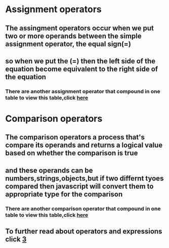 # Assignment operators

## The assingment operators occur when we put two or more operands between the simple assignment operator, the equal sign(=)

## so when we put the (=) then the left side of the equation become equivalent to the right side of the equation

### There are another assignment operator that compound in one table to view this table,click [here][1]

# Comparison operators

## The comparison operators a process that's compare its operands and returns a logical value based on whether the comparison is true

## and these operands can be numbers,strings,objects,but if two differnt tyoes compared then javascript will convert them to appropriate type for the comparison

### There are another comparison operator that compound in one table to view this table,click [here][2]

## To further read about operators and expressions click [3]

[1]: <https://developer.mozilla.org/en-US/docs/Web/JavaScript/Guide/Expressions_and_Operators#assignment_operators>
[2]: <https://developer.mozilla.org/en-US/docs/Web/JavaScript/Guide/Expressions_and_Operators#comparison_operators>
[3]: <https://developer.mozilla.org/en-US/docs/Web/JavaScript/Guide/Expressions_and_Operators>